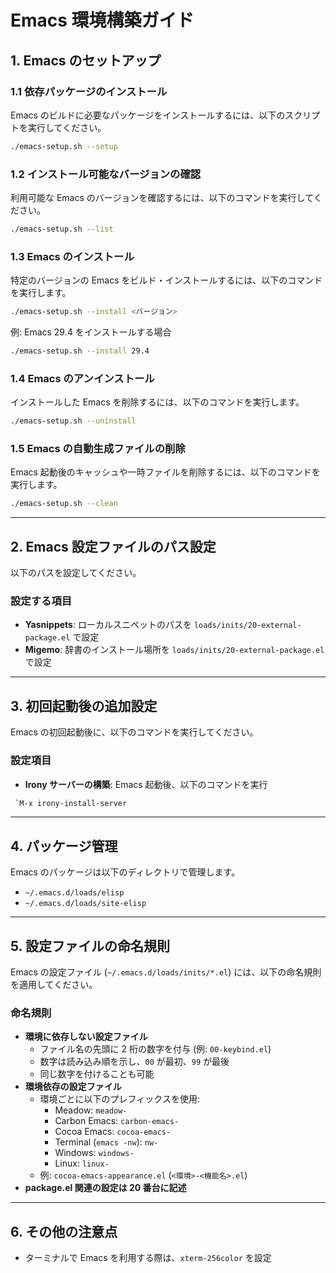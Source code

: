 <!-- -*- gfm -*- -->
# Emacs 環境構築ガイド

## 1. Emacs のセットアップ

### 1.1 依存パッケージのインストール
Emacs のビルドに必要なパッケージをインストールするには、以下のスクリプトを実行してください。

``` sh
./emacs-setup.sh --setup
```

### 1.2 インストール可能なバージョンの確認
利用可能な Emacs のバージョンを確認するには、以下のコマンドを実行してください。

``` sh
./emacs-setup.sh --list
```

### 1.3 Emacs のインストール
特定のバージョンの Emacs をビルド・インストールするには、以下のコマンドを実行します。

``` sh
./emacs-setup.sh --install <バージョン>
```

例: Emacs 29.4 をインストールする場合  
``` sh
./emacs-setup.sh --install 29.4
```

### 1.4 Emacs のアンインストール
インストールした Emacs を削除するには、以下のコマンドを実行します。

``` sh
./emacs-setup.sh --uninstall
```

### 1.5 Emacs の自動生成ファイルの削除
Emacs 起動後のキャッシュや一時ファイルを削除するには、以下のコマンドを実行します。

``` sh
./emacs-setup.sh --clean
```

---

## 2. Emacs 設定ファイルのパス設定
以下のパスを設定してください。

### 設定する項目
- **Yasnippets**: ローカルスニペットのパスを `loads/inits/20-external-package.el` で設定
- **Migemo**: 辞書のインストール場所を `loads/inits/20-external-package.el` で設定

---

## 3. 初回起動後の追加設定
Emacs の初回起動後に、以下のコマンドを実行してください。

### 設定項目
- **Irony サーバーの構築**: Emacs 起動後、以下のコマンドを実行  
``` sh
 `M-x irony-install-server
```

---

## 4. パッケージ管理
Emacs のパッケージは以下のディレクトリで管理します。

- `~/.emacs.d/loads/elisp`
- `~/.emacs.d/loads/site-elisp`

---

## 5. 設定ファイルの命名規則
Emacs の設定ファイル (`~/.emacs.d/loads/inits/*.el`) には、以下の命名規則を適用してください。

### 命名規則
- **環境に依存しない設定ファイル**
  - ファイル名の先頭に 2 桁の数字を付与 (例: `00-keybind.el`)
  - 数字は読み込み順を示し、`00` が最初、`99` が最後
  - 同じ数字を付けることも可能
- **環境依存の設定ファイル**
  - 環境ごとに以下のプレフィックスを使用:
    - Meadow: `meadow-`
    - Carbon Emacs: `carbon-emacs-`
    - Cocoa Emacs: `cocoa-emacs-`
    - Terminal (`emacs -nw`): `nw-`
    - Windows: `windows-`
    - Linux: `linux-`
  - 例: `cocoa-emacs-appearance.el` (`<環境>-<機能名>.el`)
- **package.el 関連の設定は 20 番台に記述**

---

## 6. その他の注意点
- ターミナルで Emacs を利用する際は、`xterm-256color` を設定
